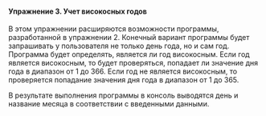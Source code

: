 #### Упражнение 3. Учет високосных годов

В этом упражнении расширяются возможности программы, разработанной в упражнении 2. 
Конечный вариант программы будет запрашивать у пользователя не только день года, но и сам год. 
Программа будет определять, является ли год високосным. Если год является високосным, то будет проверяться, 
попадает ли значение дня года в диапазон от 1 до 366. 
Если год не является високосным, то проверяется попадание значения дня года в диапазон от 1 до 365. 

В результате выполнения программы в консоль выводятся день и название месяца в соответствии с введенными данными.
